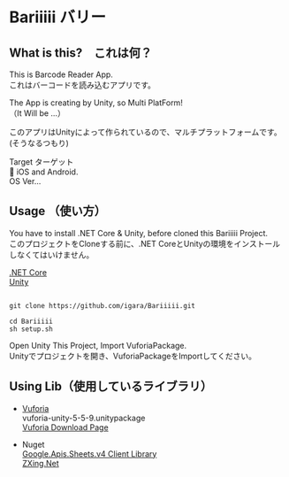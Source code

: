 # Bariiiii バリー


## What is this?　これは何？

This is Barcode Reader App.  
これはバーコードを読み込むアプリです。  

The App is creating by Unity, so Multi PlatForm!  
（It Will be ...）  

このアプリはUnityによって作られているので、マルチプラットフォームです。  
(そうなるつもり)  

Target ターゲット  
:iphone: iOS and Android.  
OS Ver...  

## Usage （使い方）

You have to install .NET Core & Unity, before cloned this Bariiiii Project.  
このプロジェクトをCloneする前に、.NET CoreとUnityの環境をインストールしなくてはいけません。

[.NET Core](https://www.microsoft.com/net/core)  
[Unity](https://unity3d.com/jp/get-unity/download)

```

git clone https://github.com/igara/Bariiiii.git

cd Bariiiii
sh setup.sh

```

Open Unity This Project, Import VuforiaPackage.  
Unityでプロジェクトを開き、VuforiaPackageをImportしてください。

## Using Lib（使用しているライブラリ）

- [Vuforia](https://developer.vuforia.com/)  
vuforia-unity-5-5-9.unitypackage  
[Vuforia Download Page](https://developer.vuforia.com/downloads/sdk)

- Nuget  
[Google.Apis.Sheets.v4 Client Library](https://www.nuget.org/packages/Google.Apis.Sheets.v4/)  
[ZXing.Net](https://www.nuget.org/packages/ZXing.Net/)  
